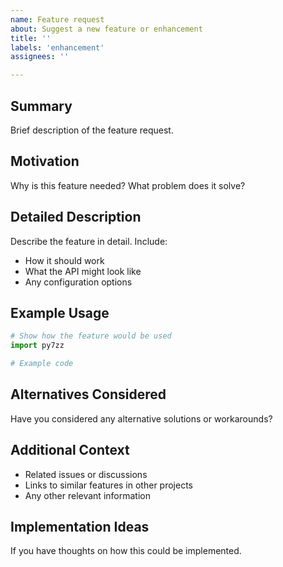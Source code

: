 ```yaml
---
name: Feature request
about: Suggest a new feature or enhancement
title: ''
labels: 'enhancement'
assignees: ''

---
```


## Summary

Brief description of the feature request.

## Motivation

Why is this feature needed? What problem does it solve?

## Detailed Description

Describe the feature in detail. Include:
- How it should work
- What the API might look like
- Any configuration options

## Example Usage

```python
# Show how the feature would be used
import py7zz

# Example code
```

## Alternatives Considered

Have you considered any alternative solutions or workarounds?

## Additional Context

- Related issues or discussions
- Links to similar features in other projects
- Any other relevant information

## Implementation Ideas

If you have thoughts on how this could be implemented.
